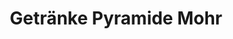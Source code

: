 ---
title: "Getränke Pyramide Mohr"
url: /massenbachhausen/getraenke-pyramide-mohr/
shop: Getränke
---